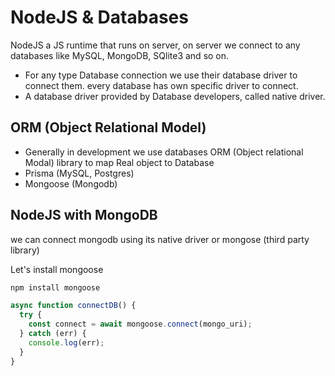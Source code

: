# NodeJS & Databases

NodeJS a JS runtime that runs on server, on server we connect to any databases like MySQL, MongoDB, SQlite3 and so on.

- For any type Database connection we use their database driver to connect them. every database has own specific driver to connect.
- A database driver provided by Database developers, called native driver.

## ORM (Object Relational Model)

- Generally in development we use databases ORM (Object relational Modal) library to map Real object to Database
- Prisma (MySQL, Postgres)
- Mongoose (Mongodb)

## NodeJS with MongoDB

we can connect mongodb using its native driver or mongose (third party library)

Let's install mongoose

```bash
npm install mongoose
```

```js
async function connectDB() {
  try {
    const connect = await mongoose.connect(mongo_uri);
  } catch (err) {
    console.log(err);
  }
}
```

